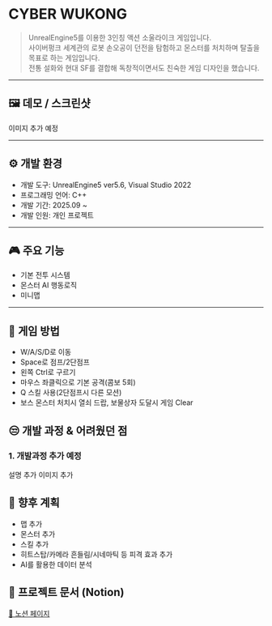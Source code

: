 # CYBER WUKONG
>UnrealEngine5를 이용한 3인칭 액션 소울라이크 게임입니다. <br>
>사이버펑크 세계관의 로봇 손오공이 던전을 탐험하고 몬스터를 처치하며 탈출을 목표로 하는 게임입니다.<br>
>전통 설화와 현대 SF를 결합해 독창적이면서도 친숙한 게임 디자인을 했습니다.

---

## 🖼️ 데모 / 스크린샷
이미지 추가 예정

---

## ⚙️ 개발 환경

- 개발 도구: UnrealEngine5 ver5.6, Visual Studio 2022
- 프로그래밍 언어: C++
- 개발 기간: 2025.09 ~ 
- 개발 인원: 개인 프로젝트

---

## 🎮 주요 기능
- 기본 전투 시스템
- 몬스터 AI 행동로직 
- 미니맵 

---

## 📌 게임 방법
- W/A/S/D로 이동
- Space로 점프/2단점프
- 왼쪽 Ctrl로 구르기
- 마우스 좌클릭으로 기본 공격(콤보 5회)
- Q 스킬 사용(2단점프시 다른 모션)
- 보스 몬스터 처치시 열쇠 드랍, 보물상자 도달시 게임 Clear

## 😒 개발 과정 & 어려웠던 점

### 1. 개발과정 추가 예정
설명 추가
이미지 추가

## 🚀 향후 계획
- 맵 추가
- 몬스터 추가
- 스킬 추가
- 히트스탑/카메라 흔들림/시네마틱 등 피격 효과 추가
- AI를 활용한 데이터 분석

## 📄 프로젝트 문서 (Notion)
[🔗 노션 페이지](https://www.notion.so/Cyber-Wukong-26a3bd2b36e280baaa27c245d2205269)
